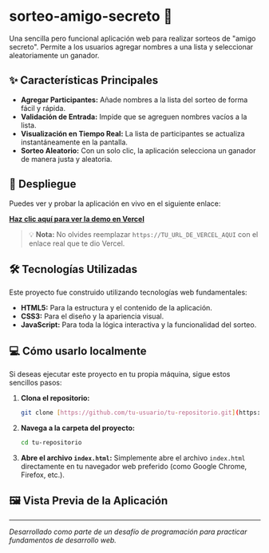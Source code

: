 #  sorteo-amigo-secreto 🎁

Una sencilla pero funcional aplicación web para realizar sorteos de "amigo secreto". Permite a los usuarios agregar nombres a una lista y seleccionar aleatoriamente un ganador.

## ✨ Características Principales

* **Agregar Participantes:** Añade nombres a la lista del sorteo de forma fácil y rápida.
* **Validación de Entrada:** Impide que se agreguen nombres vacíos a la lista.
* **Visualización en Tiempo Real:** La lista de participantes se actualiza instantáneamente en la pantalla.
* **Sorteo Aleatorio:** Con un solo clic, la aplicación selecciona un ganador de manera justa y aleatoria.

## 🚀 Despliegue

Puedes ver y probar la aplicación en vivo en el siguiente enlace:

**[Haz clic aquí para ver la demo en Vercel](https://TU_URL_DE_VERCEL_AQUI)**

> 💡 **Nota:** No olvides reemplazar `https://TU_URL_DE_VERCEL_AQUI` con el enlace real que te dio Vercel.

## 🛠️ Tecnologías Utilizadas

Este proyecto fue construido utilizando tecnologías web fundamentales:

* **HTML5:** Para la estructura y el contenido de la aplicación.
* **CSS3:** Para el diseño y la apariencia visual.
* **JavaScript:** Para toda la lógica interactiva y la funcionalidad del sorteo.

## 💻 Cómo usarlo localmente

Si deseas ejecutar este proyecto en tu propia máquina, sigue estos sencillos pasos:

1.  **Clona el repositorio:**
    ```bash
    git clone [https://github.com/tu-usuario/tu-repositorio.git](https://github.com/tu-usuario/tu-repositorio.git)
    ```
2.  **Navega a la carpeta del proyecto:**
    ```bash
    cd tu-repositorio
    ```
3.  **Abre el archivo `index.html`:**
    Simplemente abre el archivo `index.html` directamente en tu navegador web preferido (como Google Chrome, Firefox, etc.).

## 🖼️ Vista Previa de la Aplicación


---

_Desarrollado como parte de un desafío de programación para practicar fundamentos de desarrollo web._
